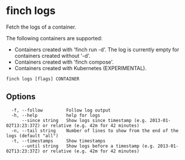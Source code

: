 # finch logs

Fetch the logs of a container.

The following containers are supported:
- Containers created with 'finch run -d'. The log is currently empty for containers created without '-d'.
- Containers created with 'finch compose'.
- Containers created with Kubernetes (EXPERIMENTAL).

```text
finch logs [flags] CONTAINER
```

## Options

```text
  -f, --follow         Follow log output
  -h, --help           help for logs
      --since string   Show logs since timestamp (e.g. 2013-01-02T13:23:37Z) or relative (e.g. 42m for 42 minutes)
  -n, --tail string    Number of lines to show from the end of the logs (default "all")
  -t, --timestamps     Show timestamps
      --until string   Show logs before a timestamp (e.g. 2013-01-02T13:23:37Z) or relative (e.g. 42m for 42 minutes)
```
